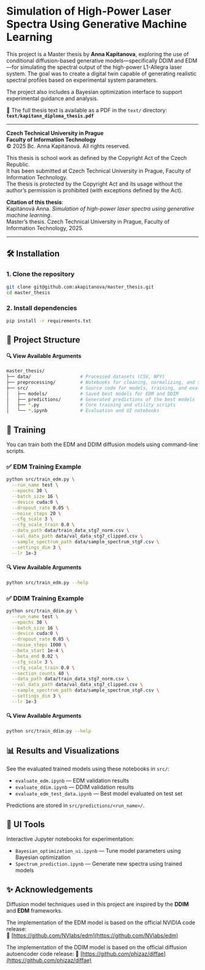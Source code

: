 # Simulation of High-Power Laser Spectra Using Generative Machine Learning

This project is a Master thesis by **Anna Kapitanova**, exploring the use of conditional diffusion-based generative models—specifically DDIM and EDM—for simulating the spectral output of the high-power L1-Allegra laser system. The goal was to create a digital twin capable of generating realistic spectral profiles based on experimental system parameters.

The project also includes a Bayesian optimization interface to support experimental guidance and analysis.

📄 The full thesis text is available as a PDF in the `text/` directory:  
**`text/kapitann_diploma_thesis.pdf`**

---

**Czech Technical University in Prague**  
**Faculty of Information Technology**  
© 2025 Bc. Anna Kapitánová. All rights reserved.

This thesis is school work as defined by the Copyright Act of the Czech Republic.  
It has been submitted at Czech Technical University in Prague, Faculty of Information Technology.  
The thesis is protected by the Copyright Act and its usage without the author’s permission is prohibited (with exceptions defined by the Act).

**Citation of this thesis**:  
Kapitánová Anna. *Simulation of high-power laser spectra using generative machine learning*.  
Master’s thesis. Czech Technical University in Prague, Faculty of Information Technology, 2025.

---

## 🛠️ Installation

### 1. Clone the repository

```bash
git clone git@github.com:akapitanova/master_thesis.git
cd master_thesis
```

### 2. Install dependencies

```bash
pip install -r requirements.txt
```

## 📁 Project Structure

#### 🔍 View Available Arguments

```bash
master_thesis/
├── data/                  # Processed datasets (CSV, NPY)
├── preprocessing/         # Notebooks for cleaning, normalizing, and splitting data
├── src/                   # Source code for models, training, and evaluation
│   ├── models/            # Saved best models for EDM and DDIM
│   ├── predictions/       # Generated predictions of the best models
│   ├── *.py               # Core training and utility scripts
│   └── *.ipynb            # Evaluation and UI notebooks
```

## 🚀 Training

You can train both the EDM and DDIM diffusion models using command-line scripts.

### ✅ EDM Training Example

```bash
python src/train_edm.py \
  --run_name test \
  --epochs 30 \
  --batch_size 16 \
  --device cuda:0 \
  --dropout_rate 0.05 \
  --noise_steps 20 \
  --cfg_scale 3 \
  --cfg_scale_train 0.0 \
  --data_path data/train_data_stg7_norm.csv \
  --val_data_path data/val_data_stg7_clipped.csv \
  --sample_spectrum_path data/sample_spectrum_stgF.csv \
  --settings_dim 3 \
  --lr 1e-3
```
#### 🔍 View Available Arguments
```bash
python src/train_edm.py --help
```


### ✅ DDIM Training Example

```bash
python src/train_ddim.py \
  --run_name test \
  --epochs 30 \
  --batch_size 16 \
  --device cuda:0 \
  --dropout_rate 0.05 \
  --noise_steps 1000 \
  --beta_start 1e-4 \
  --beta_end 0.02 \
  --cfg_scale 3 \
  --cfg_scale_train 0.0 \
  --section_counts 40 \
  --data_path data/train_data_stg7_norm.csv \
  --val_data_path data/val_data_stg7_clipped.csv \
  --sample_spectrum_path data/sample_spectrum_stgF.csv \
  --settings_dim 3 \
  --lr 1e-3
```

#### 🔍 View Available Arguments
```bash
python src/train_ddim.py --help
```

## 📊 Results and Visualizations
See the evaluated trained models using these notebooks in `src/`:

- `evaluate_edm.ipynb` — EDM validation results  
- `evaluate_ddim.ipynb` — DDIM validation results  
- `evaluate_edm_test_data.ipynb` — Best model evaluated on test set  

Predictions are stored in `src/predictions/<run_name>/`.

## 👤 UI Tools

Interactive Jupyter notebooks for experimentation:

- `Bayesian_optimization_ui.ipynb` — Tune model parameters using Bayesian optimization  
- `Spectrum_prediction.ipynb` — Generate new spectra using trained models

## ✨ Acknowledgements

Diffusion model techniques used in this project are inspired by the **DDIM** and **EDM** frameworks.

The implementation of the EDM model is based on the official NVIDIA code release:  
🔗 [https://github.com/NVlabs/edm](https://github.com/NVlabs/edm)

The implementation of the DDIM model is based on the official diffusion autoencoder code release:
🔗 [https://github.com/phizaz/diffae](https://github.com/phizaz/diffae)

